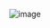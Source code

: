 ![image](https://user-images.githubusercontent.com/37501487/205340804-731aa8a3-b657-4697-9fab-356f670048b1.png)
